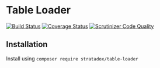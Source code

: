 # Table Loader

[![Build Status](https://travis-ci.org/Stratadox/TableLoader.svg?branch=master)](https://travis-ci.org/Stratadox/TableLoader)
[![Coverage Status](https://coveralls.io/repos/github/Stratadox/TableLoader/badge.svg?branch=master)](https://coveralls.io/github/Stratadox/TableLoader?branch=master)
[![Scrutinizer Code Quality](https://scrutinizer-ci.com/g/Stratadox/TableLoader/badges/quality-score.png?b=master)](https://scrutinizer-ci.com/g/Stratadox/TableLoader/?branch=master)

## Installation

Install using `composer require stratadox/table-loader`
